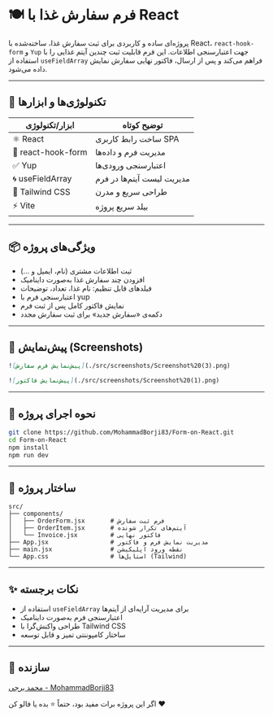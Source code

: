 # 🍽️ فرم سفارش غذا با React

پروژه‌ای ساده و کاربردی برای ثبت سفارش غذا، ساخته‌شده با React، `react-hook-form` و `Yup` جهت اعتبارسنجی اطلاعات. این فرم قابلیت ثبت چندین آیتم غذایی را با استفاده از `useFieldArray` فراهم می‌کند و پس از ارسال، فاکتور نهایی سفارش نمایش داده می‌شود.

---

## 🚀 تکنولوژی‌ها و ابزارها

| ابزار/تکنولوژی         | توضیح کوتاه                     |
|------------------------|----------------------------------|
| ⚛️ React               | ساخت رابط کاربری SPA            |
| 🧪 react-hook-form     | مدیریت فرم و داده‌ها            |
| ✅ Yup                 | اعتبارسنجی ورودی‌ها             |
| 🌀 useFieldArray        | مدیریت لیست آیتم‌ها در فرم       |
| 💨 Tailwind CSS        | طراحی سریع و مدرن               |
| ⚡ Vite                | بیلد سریع پروژه                  |

---

## 📦 ویژگی‌های پروژه

- ثبت اطلاعات مشتری (نام، ایمیل و ...)
- افزودن چند سفارش غذا به‌صورت داینامیک
- فیلدهای قابل تنظیم: نام غذا، تعداد، توضیحات
- اعتبارسنجی فرم با yup
- نمایش فاکتور کامل پس از ثبت فرم
- دکمه‌ی «سفارش جدید» برای ثبت سفارش مجدد

---

## 📸 پیش‌نمایش (Screenshots)




```md
![پیش‌نمایش فرم سفارش](./src/screenshots/Screenshot%20(3).png)

![پیش‌نمایش فاکتور](./src/screenshots/Screenshot%20(1).png)
```

---

## 🧪 نحوه اجرای پروژه

```bash
git clone https://github.com/MohammadBorji83/Form-on-React.git
cd Form-on-React
npm install
npm run dev
```

---

## 📁 ساختار پروژه

```
src/
├── components/
│   ├── OrderForm.jsx       # فرم ثبت سفارش
│   ├── OrderItem.jsx       # آیتم‌های تکرار شونده
│   └── Invoice.jsx         # فاکتور نهایی
├── App.jsx                 # مدیریت نمایش فرم و فاکتور
├── main.jsx                # نقطه ورود اپلیکیشن
└── App.css                 # استایل‌ها (Tailwind)
```

---

## ✨ نکات برجسته

- استفاده از `useFieldArray` برای مدیریت آرایه‌ای از آیتم‌ها
- اعتبارسنجی فرم به‌صورت داینامیک
- طراحی واکنش‌گرا با Tailwind CSS
- ساختار کامپوننتی تمیز و قابل توسعه

---

## 🙌 سازنده

[محمد برجی - MohammadBorji83](https://github.com/MohammadBorji83)

اگر این پروژه برات مفید بود، حتماً ⭐️ بده یا فالو کن ❤️
